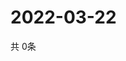 # 2022-03-22
  共 0条

  <!-- BEGIN -->
  <!-- 最后更新时间Tue Mar 22 2022 09:06:12 GMT+0000 (Coordinated Universal Time) -->
  
  <!-- END -->
  
  